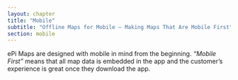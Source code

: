 ```yaml
---
layout: chapter
title: "Mobile"
subtitle: "Offline Maps for Mobile — Making Maps That Are Mobile First"
section: mobile
---
```


ePi Maps are designed with mobile in mind from the beginning. *“Mobile First”* means that all map data is embedded in the app and the customer’s experience is great once they download the app.
